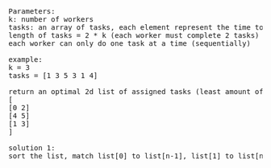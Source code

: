 <pre>Parameters:
k: number of workers
tasks: an array of tasks, each element represent the time to complete each task
length of tasks = 2 * k (each worker must complete 2 tasks)
each worker can only do one task at a time (sequentially)

example:
k = 3
tasks = [1 3 5 3 1 4]

return an optimal 2d list of assigned tasks (least amount of time)
[
[0 2]
[4 5]
[1 3]
]

solution 1:
sort the list, match list[0] to list[n-1], list[1] to list[n-2] ...</pre>